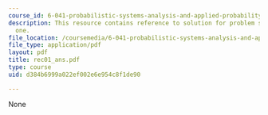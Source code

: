 ```yaml
---
course_id: 6-041-probabilistic-systems-analysis-and-applied-probability-spring-2006
description: This resource contains reference to solution for problem set in recitaion
  one.
file_location: /coursemedia/6-041-probabilistic-systems-analysis-and-applied-probability-spring-2006/d384b6999a022ef002e6e954c8f1de90_rec01_ans.pdf
file_type: application/pdf
layout: pdf
title: rec01_ans.pdf
type: course
uid: d384b6999a022ef002e6e954c8f1de90

---
```

None